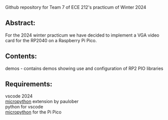 Github repository for Team 7 of ECE 212's practicum of Winter 2024

## Abstract:
For the 2024 winter practicum we have decided to implement a VGA video card for the RP2040 on a Raspberry Pi Pico.

## Contents:
demos  - contains demos showing use and configuration of RP2 PIO
         libraries

## Requirements:
vscode 2024 \
[micropython](https://github.com/paulober/MicroPico) extension by paulober \
python for vscode \
[micropython](https://www.raspberrypi.com/documentation/microcontrollers/micropython.html) for the Pi Pico

